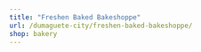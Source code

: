 ```yaml
---
title: "Freshen Baked Bakeshoppe"
url: /dumaguete-city/freshen-baked-bakeshoppe/
shop: bakery
---
```


